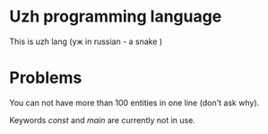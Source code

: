 # Uzh programming language

This is uzh lang (уж in russian - a snake )

# Problems

You can not have more than 100 entities in one line (don't ask why).

Keywords _const_ and _main_ are currently not in use.
